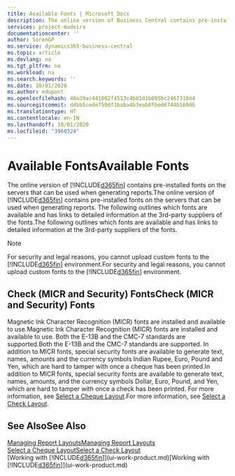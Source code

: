 ```yaml
---
title: Available Fonts | Microsoft Docs
description: The online version of Business Central contains pre-installed fonts on the servers that can be used when generating reports.
services: project-madeira
documentationcenter: ''
author: SorenGP
ms.service: dynamics365-business-central
ms.topic: article
ms.devlang: na
ms.tgt_pltfrm: na
ms.workload: na
ms.search.keywords: ''
ms.date: 10/01/2020
ms.author: edupont
ms.openlocfilehash: 40a39ac441082f4513c4b81d1b805bc2467318d4
ms.sourcegitcommit: ddbb5cede750df1baba4b3eab8fbed6744b5b9d6
ms.translationtype: HT
ms.contentlocale: en-IN
ms.lasthandoff: 10/01/2020
ms.locfileid: "3960324"
---
```

# <a name="available-fonts"></a><span data-ttu-id="84824-103">Available Fonts</span><span class="sxs-lookup"><span data-stu-id="84824-103">Available Fonts</span></span>
<span data-ttu-id="84824-104">The online version of [!INCLUDE[d365fin](includes/d365fin_md.md)] contains pre-installed fonts on the servers that can be used when generating reports.</span><span class="sxs-lookup"><span data-stu-id="84824-104">The online version of [!INCLUDE[d365fin](includes/d365fin_md.md)] contains pre-installed fonts on the servers that can be used when generating reports.</span></span> <span data-ttu-id="84824-105">The following outlines which fonts are available and has links to detailed information at the 3rd-party suppliers of the fonts.</span><span class="sxs-lookup"><span data-stu-id="84824-105">The following outlines which fonts are available and has links to detailed information at the 3rd-party suppliers of the fonts.</span></span>

> [!NOTE]
> <span data-ttu-id="84824-106">For security and legal reasons, you cannot upload custom fonts to the [!INCLUDE[d365fin](includes/d365fin_md.md)] environment.</span><span class="sxs-lookup"><span data-stu-id="84824-106">For security and legal reasons, you cannot upload custom fonts to the [!INCLUDE[d365fin](includes/d365fin_md.md)] environment.</span></span>

## <a name="check-micr-and-security-fonts"></a><span data-ttu-id="84824-107">Check (MICR and Security) Fonts</span><span class="sxs-lookup"><span data-stu-id="84824-107">Check (MICR and Security) Fonts</span></span>  
<span data-ttu-id="84824-108">Magnetic Ink Character Recognition (MICR) fonts are installed and available to use.</span><span class="sxs-lookup"><span data-stu-id="84824-108">Magnetic Ink Character Recognition (MICR) fonts are installed and available to use.</span></span> <span data-ttu-id="84824-109">Both the E-13B and the CMC-7 standards are supported.</span><span class="sxs-lookup"><span data-stu-id="84824-109">Both the E-13B and the CMC-7 standards are supported.</span></span> <span data-ttu-id="84824-110">In addition to MICR fonts, special security fonts are available to generate text, names, amounts and the currency symbols Indian Rupee, Euro, Pound and Yen, which are hard to tamper with once a cheque has been printed.</span><span class="sxs-lookup"><span data-stu-id="84824-110">In addition to MICR fonts, special security fonts are available to generate text, names, amounts, and the currency symbols Dollar, Euro, Pound, and Yen, which are hard to tamper with once a check has been printed.</span></span> <span data-ttu-id="84824-111">For more information, see [Select a Cheque Layout](finance-how-define-check-layouts.md).</span><span class="sxs-lookup"><span data-stu-id="84824-111">For more information, see [Select a Check Layout](finance-how-define-check-layouts.md).</span></span>

## <a name="see-also"></a><span data-ttu-id="84824-112">See Also</span><span class="sxs-lookup"><span data-stu-id="84824-112">See Also</span></span>
[<span data-ttu-id="84824-113">Managing Report Layouts</span><span class="sxs-lookup"><span data-stu-id="84824-113">Managing Report Layouts</span></span>](ui-manage-report-layouts.md)  
[<span data-ttu-id="84824-114">Select a Cheque Layout</span><span class="sxs-lookup"><span data-stu-id="84824-114">Select a Check Layout</span></span>](finance-how-define-check-layouts.md)  
<span data-ttu-id="84824-115">[Working with [!INCLUDE[d365fin](includes/d365fin_md.md)]](ui-work-product.md)</span><span class="sxs-lookup"><span data-stu-id="84824-115">[Working with [!INCLUDE[d365fin](includes/d365fin_md.md)]](ui-work-product.md)</span></span>
